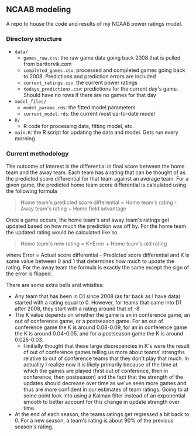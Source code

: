 ## NCAAB modeling

A repo to house the code and results of my NCAAB power ratings model.

### Directory structure

-   `data/`
    -   `games_raw.csv`: the raw game data going back 2008 that is pulled from barttorvik.com
    -   `completed_games.csv`: processed and completed games going back to 2008. Predictions and prediction errors are included
    -   `current_ratings.csv`: the current power ratings
    -   `todays_predictions.csv`: predictions for the current day's game. Should have no rows if there are no games for that day
-   `model_files/`
    -   `model_params.rds`: the fitted model parameters
    -   `current_model.rds`: the current most up-to-date model
-   `R/`
    -   R code for processing data, fitting model, etc.
-   `main.R`: the R script for updating the data and model. Gets run every morning

### Current methodology

The outcome of interest is the differential in final score between the home team and the away team. Each team has a rating that can be thought of as the predicted score differential for that team against an average team. For a given game, the predicted home team score differential is calculated using the following formula

> Home team's predicted score differential = Home team's rating - Away team's rating + Home field advantage

Once a game occurs, the home team's and away team's ratings get updated based on how much the prediction was off by. For the home team the updated rating would be calculated like so

> Home team's new rating = K\*Error + Home team's old rating

where Error = Actual score differential - Predicted score differential and K is some value between 0 and 1 that determines how much to update the rating. For the away team the formula is exactly the same except the sign of the error is flipped.

There are some extra bells and whistles:

-   Any team that has been in D1 since 2008 (as far back as I have data) started with a rating equal to 0. However, for teams that came into D1 after 2008, they start with a rating around that of -8.
-   The K value depends on whether the game is an in conference game, an out of conference game, or a postseason game. For an out of conference game the K is around 0.08-0.09, for an in conference game the K is around 0.04-0.05, and for a postseason game the K is around 0.025-0.03.
    -   I initially thought that these large discrepancies in K's were the result of out of conference games telling us more about teams' strengths relative to out of conference teams that they don't play that much. In actuality I realize now it is likely primarily because of the time at which the games are played (first out of conference, then in conference, then postseason) and the fact that the strength of the updates should decrease over time as we've seen more games and thus are more confident in our estimates of team ratings. Going to at some point look into using a Kalman filter instead of an exponential smooth to better account for this change in update strength over time.
-   At the end of each season, the teams ratings get regressed a bit back to 0. For a new season, a team's rating is about 90% of the previous season's rating.
